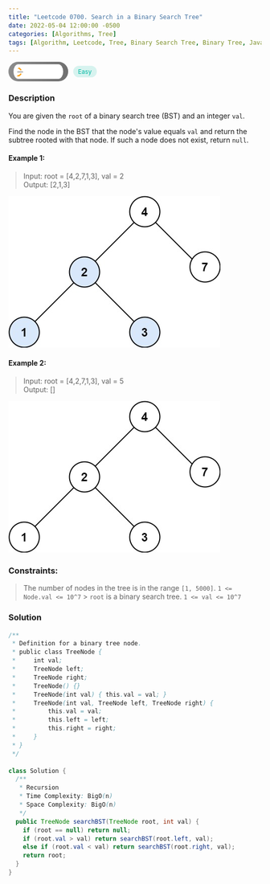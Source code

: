 ```yaml
---
title: "Leetcode 0700. Search in a Binary Search Tree"
date: 2022-05-04 12:00:00 -0500
categories: [Algorithms, Tree]
tags: [Algorithm, Leetcode, Tree, Binary Search Tree, Binary Tree, Java]
---
```


<style type='text/css'>
blockquote {
  margin-left: 14px;
}
img {
  left: 0 !important;
  transform: none !important;
  -webkit-transform: none !important;
}
[class*="summary"] {
  display: none;
}
[class*="header"] {
  display: flex;
  flex-direction: row;
  align-items: center;
  gap: 10px;
}
[class*="leet_logo"] {
  height: 29px;
  padding: 5px 10px;
  border-radius: 21px;
  background-color: #f7f7f7;
  background: linear-gradient(90deg, rgba(80,80,80,0.65) 0%, rgba(36,36,36,0.65) 100%);
}
[class*="easy"] {
  color: #00B8A3;
  font-size: 12px;
  padding: 4px 10px;
  border-radius: 21px;
  background-color: rgba(0, 184, 163, 0.15);
}
[class*="medium"] {
  color: #FFC01E;
  font-size: 12px;
  padding: 4px 10px;
  border-radius: 21px;
  background-color: #FFC01E26;
}
</style>

<div class=summary>
  You are given the `root` of a binary search tree (BST) and an integer `val`.
  
  Find the node in the BST that the node's value equals `val` and return the subtree rooted with that node. If such a node does not exist, return `null`.
</div>

<div id=header class=header>
  <img class=leet_logo src="/assets/img/leetcode_logo.png" alt="Leetcode" />
  <span class=easy>Easy</span>
</div>

### Description

You are given the `root` of a binary search tree (BST) and an integer `val`.

Find the node in the BST that the node's value equals `val` and return the subtree rooted with that node. If such a node does not exist, return `null`.

#### Example 1:

> Input: root = [4,2,7,1,3], val = 2<br/>
> Output: [2,1,3]

<img src="/assets/img/leetcode_0700a.jpeg" alt="Binary Tree Preorder Traversal" width="auto">

#### Example 2:

> Input: root = [4,2,7,1,3], val = 5<br/>
> Output: []

<img src="/assets/img/leetcode_0700b.jpeg" alt="Binary Tree Preorder Traversal" width="auto">

### Constraints:

> The number of nodes in the tree is in the range `[1, 5000]`.
> `1 <= Node.val <= 10^7` > `root` is a binary search tree.
> `1 <= val <= 10^7`

### Solution

```java
/**
 * Definition for a binary tree node.
 * public class TreeNode {
 *     int val;
 *     TreeNode left;
 *     TreeNode right;
 *     TreeNode() {}
 *     TreeNode(int val) { this.val = val; }
 *     TreeNode(int val, TreeNode left, TreeNode right) {
 *         this.val = val;
 *         this.left = left;
 *         this.right = right;
 *     }
 * }
 */

class Solution {
  /**
   * Recursion
   * Time Complexity: BigO(n)
   * Space Complexity: BigO(n)
   */
  public TreeNode searchBST(TreeNode root, int val) {
    if (root == null) return null;
    if (root.val > val) return searchBST(root.left, val);
    else if (root.val < val) return searchBST(root.right, val);
    return root;
  }
}
```

<script>
  const anchor = document.getElementById("header").querySelector("a");
  anchor.classList.remove("popup");
  anchor.style.cursor = "pointer";
  anchor.setAttribute("target", "_black");
  anchor.setAttribute("href", "https://leetcode.com/problems/search-in-a-binary-search-tree/");
</script>
